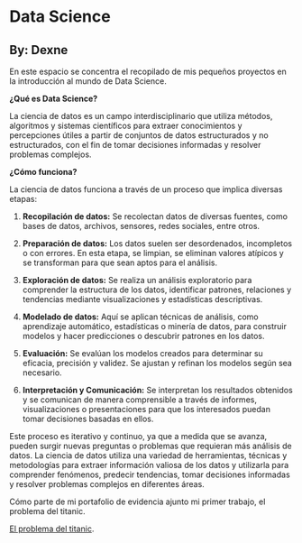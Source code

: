 # Data Science
## By: Dexne

En este espacio se concentra el recopilado de mis pequeños proyectos en la introducción al mundo de Data Science.

**¿Qué es Data Science?**

La ciencia de datos es un campo interdisciplinario que utiliza métodos, algoritmos y sistemas científicos para extraer conocimientos y percepciones útiles a partir de conjuntos de datos estructurados y no estructurados, con el fin de tomar decisiones informadas y resolver problemas complejos.

**¿Cómo funciona?**

La ciencia de datos funciona a través de un proceso que implica diversas etapas:

1. **Recopilación de datos:** Se recolectan datos de diversas fuentes, como bases de datos, archivos, sensores, redes sociales, entre otros.

2. **Preparación de datos:** Los datos suelen ser desordenados, incompletos o con errores. En esta etapa, se limpian, se eliminan valores atípicos y se transforman para que sean aptos para el análisis.

3. **Exploración de datos:** Se realiza un análisis exploratorio para comprender la estructura de los datos, identificar patrones, relaciones y tendencias mediante visualizaciones y estadísticas descriptivas.

4. **Modelado de datos:** Aquí se aplican técnicas de análisis, como aprendizaje automático, estadísticas o minería de datos, para construir modelos y hacer predicciones o descubrir patrones en los datos.

5. **Evaluación:** Se evalúan los modelos creados para determinar su eficacia, precisión y validez. Se ajustan y refinan los modelos según sea necesario.

6. **Interpretación y Comunicación:** Se interpretan los resultados obtenidos y se comunican de manera comprensible a través de informes, visualizaciones o presentaciones para que los interesados puedan tomar decisiones basadas en ellos.

Este proceso es iterativo y continuo, ya que a medida que se avanza, pueden surgir nuevas preguntas o problemas que requieran más análisis de datos. La ciencia de datos utiliza una variedad de herramientas, técnicas y metodologías para extraer información valiosa de los datos y utilizarla para comprender fenómenos, predecir tendencias, tomar decisiones informadas y resolver problemas complejos en diferentes áreas.


Cómo parte de mi portafolio de evidencia ajunto mi primer trabajo, el problema del titanic.

[El problema del titanic](https://github.com/Dexne/Data_Science/tree/main/titanic_problem).
